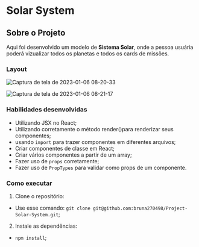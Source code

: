 # Solar System

## Sobre o Projeto

Aqui foi desenvolvido um modelo de **Sistema Solar**, onde a pessoa usuária poderá vizualizar todos os planetas e todos os cards de missões.

### Layout

![Captura de tela de 2023-01-06 08-20-33](https://user-images.githubusercontent.com/74669052/211004030-5a3e71a2-21a3-49ae-a66f-c1103ac24e66.png)

![Captura de tela de 2023-01-06 08-21-17](https://user-images.githubusercontent.com/74669052/211003361-1304df8c-3d2e-4d56-825c-bd0c3b2f2ba1.png)

### Habilidades desenvolvidas

- Utilizando JSX no React;
- Utilizando corretamente o método render()para renderizar seus componentes;
- usando ```import``` para trazer componentes em diferentes arquivos;
- Criar componentes de classe em React;
- Criar vários componentes a partir de um array;
- Fazer uso de ```props``` corretamente;
- Fazer uso de ```PropTypes``` para validar como props de um componente.

### Como executar

1. Clone o repositório:

- Use esse comando: ```git clone git@github.com:bruna270498/Project-Solar-System.git```;

2. Instale as dependências:

- ```npm install```;
